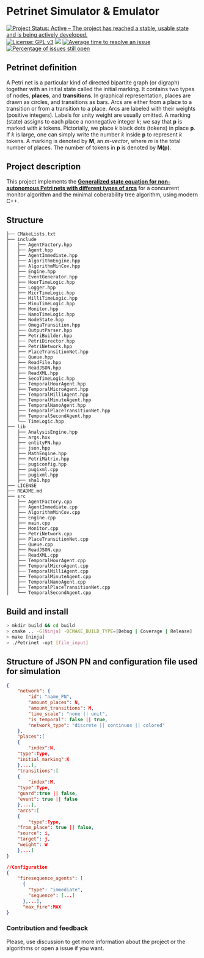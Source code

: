 # Petrinet Simulator & Emulator
[![Project Status: Active – The project has reached a stable, usable state and is being actively developed.](https://www.repostatus.org/badges/latest/active.svg)](https://www.repostatus.org/#active)
[![License: GPL v3](https://img.shields.io/badge/License-GPLv3-blue.svg)](https://www.gnu.org/licenses/gpl-3.0)
[![](https://tokei.rs/b1/github/GabrielEValenzuela/ThesisPetrinet)](https://github.com/GabrielEValenzuela/ThesisPetrinet)
[![Average time to resolve an issue](http://isitmaintained.com/badge/resolution/GabrielEValenzuela/ThesisPetrinet.svg)](http://isitmaintained.com/project/GabrielEValenzuela/ThesisPetrinet "Average time to resolve an issue")
[![Percentage of issues still open](http://isitmaintained.com/badge/open/GabrielEValenzuela/ThesisPetrinet.svg)](http://isitmaintained.com/project/GabrielEValenzuela/ThesisPetrinet "Percentage of issues still open")

## Petrinet definition
A Petri net is a particular kind of directed bipartite graph (or digraph) together
with an initial state called the initial marking. It contains two types of nodes,
**places**, and **transitions**. In graphical representation, places are drawn as circles, and transitions as bars. Arcs are either from a place to a transition or
from a transition to a place. Arcs are labeled with their weights (positive integers).
Labels for unity weight are usually omitted. A marking (state) assigns to each
place a nonnegative integer *k*; we say that **p** is marked with *k* tokens. Pictorially, we place *k* black dots (tokens) in place **p**. If *k* is large, one can simply write the number *k* inside **p** to represent *k* tokens. A marking is denoted by **M**, an *m-vector*, where *m* is the total number of places. The number of tokens in **p** is denoted by **M(p)**.

## Project description
This project implements the [**Generalized state equation for non-autonomous Petri nets with different types of arcs**](https://www.researchgate.net/publication/329130744_Generalized_state_equation_for_non-autonomous_Petri_nets_with_different_types_of_arcs) for a concurrent monitor algorithm and the minimal coberability tree algorithm, using modern C++.

## Structure

``` text.
├── CMakeLists.txt
├── include
│   ├── AgentFactory.hpp
│   ├── Agent.hpp
│   ├── AgentImmediate.hpp
│   ├── AlgorithmEngine.hpp
│   ├── AlgorithmMinCov.hpp
│   ├── Engine.hpp
│   ├── EventGenerator.hpp
│   ├── HourTimeLogic.hpp
│   ├── Logger.hpp
│   ├── MicrTimeLogic.hpp
│   ├── MilliTimeLogic.hpp
│   ├── MinuTimeLogic.hpp
│   ├── Monitor.hpp
│   ├── NanoTimeLogic.hpp
│   ├── NodeState.hpp
│   ├── OmegaTransition.hpp
│   ├── OutputParser.hpp
│   ├── PetriBuilder.hpp
│   ├── PetriDirector.hpp
│   ├── PetriNetwork.hpp
│   ├── PlaceTransitionNet.hpp
│   ├── Queue.hpp
│   ├── ReadFile.hpp
│   ├── ReadJSON.hpp
│   ├── ReadXML.hpp
│   ├── SecoTimeLogic.hpp
│   ├── TemporalHourAgent.hpp
│   ├── TemporalMicroAgent.hpp
│   ├── TemporalMilliAgent.hpp
│   ├── TemporalMinuteAgent.hpp
│   ├── TemporalNanoAgent.hpp
│   ├── TemporalPlaceTransitionNet.hpp
│   ├── TemporalSecondAgent.hpp
│   └── TimeLogic.hpp
├── lib
│   ├── AnalysisEngine.hpp
│   ├── args.hxx
│   ├── entityPN.hpp
│   ├── json.hpp
│   ├── MathEngine.hpp
│   ├── PetriMatrix.hpp
│   ├── pugiconfig.hpp
│   ├── pugixml.cpp
│   ├── pugixml.hpp
│   ├── sha1.hpp
├── LICENSE
├── README.md
├── src
│   ├── AgentFactory.cpp
│   ├── AgentImmediate.cpp
│   ├── AlgorithmMinCov.cpp
│   ├── Engine.cpp
│   ├── main.cpp
│   ├── Monitor.cpp
│   ├── PetriNetwork.cpp
│   ├── PlaceTransitionNet.cpp
│   ├── Queue.cpp
│   ├── ReadJSON.cpp
│   ├── ReadXML.cpp
│   ├── TemporalHourAgent.cpp
│   ├── TemporalMicroAgent.cpp
│   ├── TemporalMilliAgent.cpp
│   ├── TemporalMinuteAgent.cpp
│   ├── TemporalNanoAgent.cpp
│   ├── TemporalPlaceTransitionNet.cpp
│   └── TemporalSecondAgent.cpp
```

## Build and install
``` bash
> mkdir build && cd build
> cmake .. -G[Ninja] -DCMAKE_BUILD_TYPE=[Debug | Coverage | Release]
> make [ninja]
> ./Petrinet -opt [file_input]
```

## Structure of JSON PN and configuration file used for simulation
```json
{
	"network": {
        "id": "name_PN",
        "amount_places": N,
        "amount_transitions": M,
        "time_scale": "none || unit",
        "is_temporal": false || true,
        "network_type": "discrete || continuos || colored"
    },
    "places":[
    {
    	"index":N,
	"type":Type,
	"initial_marking":K
    },...],
    "transitions":[
    {
    	"index":M,
	"type":Type,
	"guard":true || false,
	"event": true || false
    },...],
    "arcs":[
    {
    	"type":Type,
	"from_place": true || false,
	"source": i,
	"target": j,
	"weight": W
    },...]
}

//Configuration
{
	"firesequence_agents": [
      {
        "type": "immediate",
        "sequence": [...]
      },...],
      "max_fire":MAX
}
```

### Contribution and feedback
Please, use discussion to get more information about the project or the algorithms or open a issue if you want.
